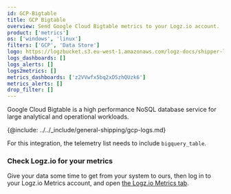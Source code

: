 ```yaml
---
id: GCP-Bigtable
title: GCP Bigtable
overview: Send Google Cloud Bigtable metrics to your Logz.io account.
product: ['metrics']
os: ['windows', 'linux']
filters: ['GCP', 'Data Store']
logo: https://logzbucket.s3.eu-west-1.amazonaws.com/logz-docs/shipper-logos/bigtable.png
logs_dashboards: []
logs_alerts: []
logs2metrics: []
metrics_dashboards: ['z2VVwfx5bq2xD5zhQUzk6']
metrics_alerts: []
drop_filter: []
---
```



Google Cloud Bigtable is a high performance NoSQL database service for large analytical and operational workloads. 


{@include: ../../_include/general-shipping/gcp-logs.md}  

For this integration, the telemetry list needs to include `bigquery_table`.


### Check Logz.io for your metrics

Give your data some time to get from your system to ours, then log in to your Logz.io Metrics account, and open [the Logz.io Metrics tab](https://app.logz.io/#/dashboard/metrics/).